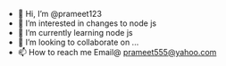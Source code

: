 - 👋 Hi, I’m @prameet123
- 👀 I’m interested in changes to node js
- 🌱 I’m currently learning node js
- 💞️ I’m looking to collaborate on ...
- 📫 How to reach me Email@ prameet555@yahoo.com

<!---
prameet123/prameet123 is a ✨ special ✨ repository because its `README.md` (this file) appears on your GitHub profile.
You can click the Preview link to take a look at your changes.
--->
